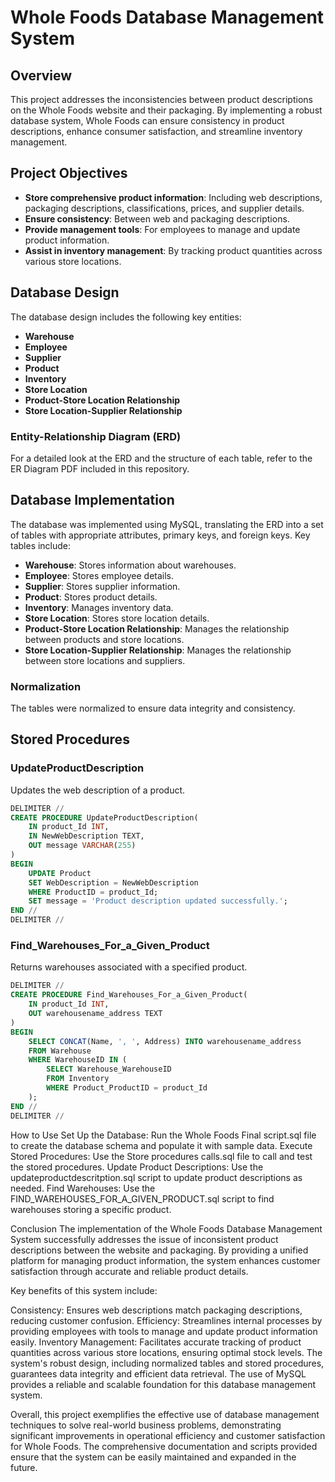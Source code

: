 # Whole Foods Database Management System

## Overview

This project addresses the inconsistencies between product descriptions on the Whole Foods website and their packaging. By implementing a robust database system, Whole Foods can ensure consistency in product descriptions, enhance consumer satisfaction, and streamline inventory management.

## Project Objectives

- **Store comprehensive product information**: Including web descriptions, packaging descriptions, classifications, prices, and supplier details.
- **Ensure consistency**: Between web and packaging descriptions.
- **Provide management tools**: For employees to manage and update product information.
- **Assist in inventory management**: By tracking product quantities across various store locations.

## Database Design

The database design includes the following key entities:

- **Warehouse**
- **Employee**
- **Supplier**
- **Product**
- **Inventory**
- **Store Location**
- **Product-Store Location Relationship**
- **Store Location-Supplier Relationship**

### Entity-Relationship Diagram (ERD)

For a detailed look at the ERD and the structure of each table, refer to the ER Diagram PDF included in this repository.

## Database Implementation

The database was implemented using MySQL, translating the ERD into a set of tables with appropriate attributes, primary keys, and foreign keys. Key tables include:

- **Warehouse**: Stores information about warehouses.
- **Employee**: Stores employee details.
- **Supplier**: Stores supplier information.
- **Product**: Stores product details.
- **Inventory**: Manages inventory data.
- **Store Location**: Stores store location details.
- **Product-Store Location Relationship**: Manages the relationship between products and store locations.
- **Store Location-Supplier Relationship**: Manages the relationship between store locations and suppliers.

### Normalization

The tables were normalized to ensure data integrity and consistency.

## Stored Procedures

### UpdateProductDescription

Updates the web description of a product.
```sql
DELIMITER //
CREATE PROCEDURE UpdateProductDescription(
    IN product_Id INT,
    IN NewWebDescription TEXT,
    OUT message VARCHAR(255)
)
BEGIN
    UPDATE Product
    SET WebDescription = NewWebDescription
    WHERE ProductID = product_Id;
    SET message = 'Product description updated successfully.';
END //
DELIMITER //
```

### Find_Warehouses_For_a_Given_Product

Returns warehouses associated with a specified product.
```sql
DELIMITER //
CREATE PROCEDURE Find_Warehouses_For_a_Given_Product(
    IN product_Id INT,
    OUT warehousename_address TEXT
)
BEGIN
    SELECT CONCAT(Name, ', ', Address) INTO warehousename_address
    FROM Warehouse
    WHERE WarehouseID IN (
        SELECT Warehouse_WarehouseID
        FROM Inventory
        WHERE Product_ProductID = product_Id
    );
END //
DELIMITER //
```


How to Use
Set Up the Database: Run the Whole Foods Final script.sql file to create the database schema and populate it with sample data.
Execute Stored Procedures: Use the Store procedures calls.sql file to call and test the stored procedures.
Update Product Descriptions: Use the updateproductdescritption.sql script to update product descriptions as needed.
Find Warehouses: Use the FIND_WAREHOUSES_FOR_A_GIVEN_PRODUCT.sql script to find warehouses storing a specific product.

Conclusion
The implementation of the Whole Foods Database Management System successfully addresses the issue of inconsistent product descriptions between the website and packaging. By providing a unified platform for managing product information, the system enhances customer satisfaction through accurate and reliable product details.

Key benefits of this system include:

Consistency: Ensures web descriptions match packaging descriptions, reducing customer confusion.
Efficiency: Streamlines internal processes by providing employees with tools to manage and update product information easily.
Inventory Management: Facilitates accurate tracking of product quantities across various store locations, ensuring optimal stock levels.
The system's robust design, including normalized tables and stored procedures, guarantees data integrity and efficient data retrieval. The use of MySQL provides a reliable and scalable foundation for this database management system.

Overall, this project exemplifies the effective use of database management techniques to solve real-world business problems, demonstrating significant improvements in operational efficiency and customer satisfaction for Whole Foods. The comprehensive documentation and scripts provided ensure that the system can be easily maintained and expanded in the future.
